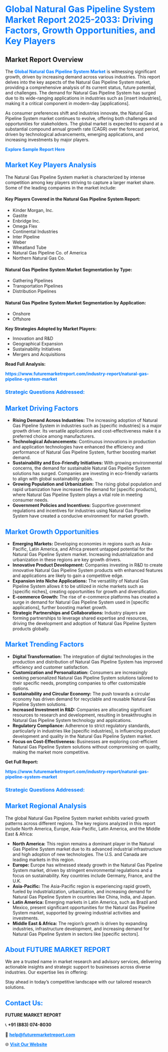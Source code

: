 <h1 style="color: #007BFF;">Global Natural Gas Pipeline System Market Report 2025-2033: Driving Factors, Growth Opportunities, and Key Players</h1>

<section id="overview">
<h2>Market Report Overview</h2>
<p>The <a href="https://www.futuremarketreport.com/industry-report/natural-gas-pipeline-system-market" style="color: #007BFF; text-decoration: none;"><strong>Global Natural Gas Pipeline System Market</strong></a> is witnessing significant growth, driven by increasing demand across various industries. This report delves into the key aspects of the Natural Gas Pipeline System market, providing a comprehensive analysis of its current status, future potential, and challenges. The demand for Natural Gas Pipeline System has surged due to its wide-ranging applications in industries such as [insert industries], making it a critical component in modern-day [applications].</p>
<p>As consumer preferences shift and industries innovate, the Natural Gas Pipeline System market continues to evolve, offering both challenges and opportunities for stakeholders. The global market is expected to expand at a substantial compound annual growth rate (CAGR) over the forecast period, driven by technological advancements, emerging applications, and increasing investments by major players.</p>
</section>

<section id="overview">
<p><a href="https://www.futuremarketreport.com/request-sample/reportId=60455" style="color: #007BFF; text-decoration: none;"><strong>Explore Sample Report Here</strong></a></p>
</section>

<section id="key-players">
<h2 style="color: #007BFF;">Market Key Players Analysis</h2>
<p>The Natural Gas Pipeline System market is characterized by intense competition among key players striving to capture a larger market share. Some of the leading companies in the market include:</p>
<h4>Key Players Covered in the Natural Gas Pipeline System Report:</h4>
<ul><li>Kinder Morgan, Inc.</li><li>Gastite</li><li>Enbridge Inc.</li><li>Omega Flex</li><li>Continental Industries</li><li>Inter Pipeline</li><li>Weber</li><li>Wheatland Tube</li><li>Natural Gas Pipeline Co. of America</li><li>Northern Natural Gas Co.</li></ul>
<h4>Natural Gas Pipeline System Market Segmentation by Type:</h4>
<ul><li>Gathering Pipelines</li><li>Transportation Pipelines</li><li>Distribution Pipelines</li></ul>

<h4>Natural Gas Pipeline System Market Segmentation by Application:</h4>
<ul><li>Onshore</li><li>Offshore</li></ul>
<p><strong>Key Strategies Adopted by Market Players:</strong></p>
<ul>
<li>Innovation and R&D</li>
<li>Geographical Expansion</li>
<li>Sustainability Initiatives</li>
<li>Mergers and Acquisitions</li>
</ul>
</section>

<section>
<p><strong>Read Full Analysis: </strong></p><a href="https://www.futuremarketreport.com/industry-report/natural-gas-pipeline-system-market" style="color: #007BFF; text-decoration: none;"><strong>https://www.futuremarketreport.com/industry-report/natural-gas-pipeline-system-market</strong></a>
<h3 style="color: #007BFF;">Strategic Questions Addressed:</h3>
</section>

<section id="driving-factors">
<h2 style="color: #007BFF;">Market Driving Factors</h2>
<ul>
<li><strong>Rising Demand Across Industries:</strong> The increasing adoption of Natural Gas Pipeline System in industries such as [specific industries] is a major growth driver. Its versatile applications and cost-effectiveness make it a preferred choice among manufacturers.</li>
<li><strong>Technological Advancements:</strong> Continuous innovations in production and application technologies have enhanced the efficiency and performance of Natural Gas Pipeline System, further boosting market demand.</li>
<li><strong>Sustainability and Eco-Friendly Initiatives:</strong> With growing environmental concerns, the demand for sustainable Natural Gas Pipeline System solutions has surged. Companies are investing in eco-friendly variants to align with global sustainability goals.</li>
<li><strong>Growing Population and Urbanization:</strong> The rising global population and rapid urbanization have increased the demand for [specific products], where Natural Gas Pipeline System plays a vital role in meeting consumer needs.</li>
<li><strong>Government Policies and Incentives:</strong> Supportive government regulations and incentives for industries using Natural Gas Pipeline System have created a conducive environment for market growth.</li>
</ul>
</section>

<section id="growth-opportunities">
<h2 style="color: #007BFF;">Market Growth Opportunities</h2>
<ul>
<li><strong>Emerging Markets:</strong> Developing economies in regions such as Asia-Pacific, Latin America, and Africa present untapped potential for the Natural Gas Pipeline System market. Increasing industrialization and urbanization in these regions are key growth drivers.</li>
<li><strong>Innovative Product Development:</strong> Companies investing in R&D to create innovative Natural Gas Pipeline System products with enhanced features and applications are likely to gain a competitive edge.</li>
<li><strong>Expansion into Niche Applications:</strong> The versatility of Natural Gas Pipeline System allows it to be utilized in niche markets such as [specific niches], creating opportunities for growth and diversification.</li>
<li><strong>E-commerce Growth:</strong> The rise of e-commerce platforms has created a surge in demand for Natural Gas Pipeline System used in [specific applications], further boosting market growth.</li>
<li><strong>Strategic Partnerships and Collaborations:</strong> Industry players are forming partnerships to leverage shared expertise and resources, driving the development and adoption of Natural Gas Pipeline System products globally.</li>
</ul>
</section>

<section id="trending-factors">
<h2 style="color: #007BFF;">Market Trending Factors</h2>
<ul>
<li><strong>Digital Transformation:</strong> The integration of digital technologies in the production and distribution of Natural Gas Pipeline System has improved efficiency and customer satisfaction.</li>
<li><strong>Customization and Personalization:</strong> Consumers are increasingly seeking personalized Natural Gas Pipeline System solutions tailored to their specific needs, prompting companies to offer customizable options.</li>
<li><strong>Sustainability and Circular Economy:</strong> The push towards a circular economy has driven demand for recyclable and reusable Natural Gas Pipeline System solutions.</li>
<li><strong>Increased Investment in R&D:</strong> Companies are allocating significant resources to research and development, resulting in breakthroughs in Natural Gas Pipeline System technology and applications.</li>
<li><strong>Regulatory Compliance:</strong> Adherence to strict regulatory standards, particularly in industries like [specific industries], is influencing product development and quality in the Natural Gas Pipeline System market.</li>
<li><strong>Focus on Cost-Effectiveness:</strong> Businesses are exploring cost-efficient Natural Gas Pipeline System solutions without compromising on quality, making the market more competitive.</li>
</ul>
</section>

<section>
<p><strong>Get Full Report: </strong></p><a href="https://www.futuremarketreport.com/industry-report/natural-gas-pipeline-system-market" style="color: #007BFF; text-decoration: none;"><strong>https://www.futuremarketreport.com/industry-report/natural-gas-pipeline-system-market</strong></a>
<h3 style="color: #007BFF;">Strategic Questions Addressed:</h3>
</section>


<section id="regional-analysis">
<h2 style="color: #007BFF;">Market Regional Analysis</h2>
<p>The global Natural Gas Pipeline System market exhibits varied growth patterns across different regions. The key regions analyzed in this report include North America, Europe, Asia-Pacific, Latin America, and the Middle East & Africa:</p>
<ul>
<li><strong>North America:</strong> This region remains a dominant player in the Natural Gas Pipeline System market due to its advanced industrial infrastructure and high adoption of new technologies. The U.S. and Canada are leading markets in this region.</li>
<li><strong>Europe:</strong> Europe has witnessed steady growth in the Natural Gas Pipeline System market, driven by stringent environmental regulations and a focus on sustainability. Key countries include Germany, France, and the U.K.</li>
<li><strong>Asia-Pacific:</strong> The Asia-Pacific region is experiencing rapid growth, fueled by industrialization, urbanization, and increasing demand for Natural Gas Pipeline System in countries like China, India, and Japan.</li>
<li><strong>Latin America:</strong> Emerging markets in Latin America, such as Brazil and Mexico, present significant opportunities for the Natural Gas Pipeline System market, supported by growing industrial activities and investments.</li>
<li><strong>Middle East & Africa:</strong> The region’s growth is driven by expanding industries, infrastructure development, and increasing demand for Natural Gas Pipeline System in sectors like [specific sectors].</li>
</ul>
</section>

<footer>
<h2 style="color: #007BFF;">About FUTURE MARKET REPORT</h2>
<p>We are a trusted name in market research and advisory services, delivering actionable insights and strategic support to businesses across diverse industries. Our expertise lies in offering:</p>

<p>Stay ahead in today’s competitive landscape with our tailored research solutions.</p>

<h2 style="color: #007BFF;">Contact Us:</h2>
<p><strong>FUTURE MARKET REPORT</strong></p>
<p>📞 <strong>+91 (883) 074-8030</strong></p>
<p>📧 <strong><a href="mailto:help@futuremarketreport.com" style="color: #007BFF;">help@futuremarketreport.com</a></strong></p>
<p>🌐 <strong><a href="https://www.futuremarketreport.com/" style="color: #007BFF;">Visit Our Website</a></strong></p>
</footer>